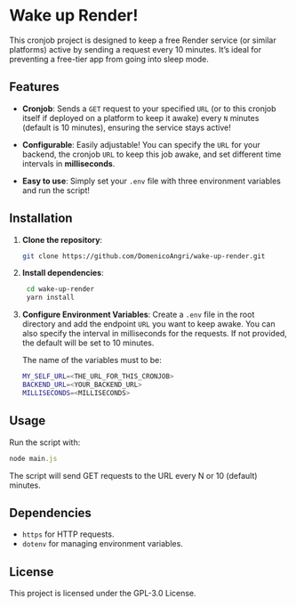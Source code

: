 # Wake up Render!

This cronjob project is designed to keep a free Render service (or similar platforms) active by sending a request every 10 minutes. It’s ideal for preventing a free-tier app from going into sleep mode.

## Features

-   **Cronjob**: Sends a `GET` request to your specified `URL` (or to this cronjob itself if deployed on a platform to keep it awake) every `N` minutes (default is 10 minutes), ensuring the service stays active!

-   **Configurable**: Easily adjustable! You can specify the `URL` for your backend, the cronjob `URL` to keep this job awake, and set different time intervals in **milliseconds**.

-   **Easy to use**: Simply set your `.env` file with three environment variables and run the script!

## Installation

1. **Clone the repository**:

    ```bash
    git clone https://github.com/DomenicoAngri/wake-up-render.git
    ```

2. **Install dependencies**:

    ```bash
     cd wake-up-render
     yarn install
    ```

3. **Configure Environment Variables**: Create a `.env` file in the root directory and add the endpoint `URL` you want to keep awake. You can also specify the interval in milliseconds for the requests. If not provided, the default will be set to 10 minutes.

    The name of the variables must to be:

    ```bash
    MY_SELF_URL=<THE_URL_FOR_THIS_CRONJOB>
    BACKEND_URL=<YOUR_BACKEND_URL>
    MILLISECONDS=<MILLISECONDS>
    ```

## Usage

Run the script with:

```js
node main.js
```

The script will send GET requests to the URL every N or 10 (default) minutes.

## Dependencies

-   `https` for HTTP requests.
-   `dotenv` for managing environment variables.

## License

This project is licensed under the GPL-3.0 License.
